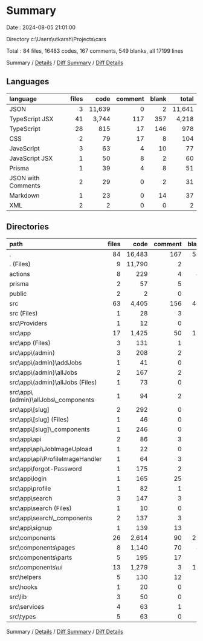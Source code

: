 # Summary

Date : 2024-08-05 21:01:00

Directory c:\\Users\\utkarsh\\Projects\\cars

Total : 84 files,  16483 codes, 167 comments, 549 blanks, all 17199 lines

Summary / [Details](details.md) / [Diff Summary](diff.md) / [Diff Details](diff-details.md)

## Languages
| language | files | code | comment | blank | total |
| :--- | ---: | ---: | ---: | ---: | ---: |
| JSON | 3 | 11,639 | 0 | 2 | 11,641 |
| TypeScript JSX | 41 | 3,744 | 117 | 357 | 4,218 |
| TypeScript | 28 | 815 | 17 | 146 | 978 |
| CSS | 2 | 79 | 17 | 8 | 104 |
| JavaScript | 3 | 63 | 4 | 10 | 77 |
| JavaScript JSX | 1 | 50 | 8 | 2 | 60 |
| Prisma | 1 | 39 | 4 | 8 | 51 |
| JSON with Comments | 2 | 29 | 0 | 2 | 31 |
| Markdown | 1 | 23 | 0 | 14 | 37 |
| XML | 2 | 2 | 0 | 0 | 2 |

## Directories
| path | files | code | comment | blank | total |
| :--- | ---: | ---: | ---: | ---: | ---: |
| . | 84 | 16,483 | 167 | 549 | 17,199 |
| . (Files) | 9 | 11,790 | 2 | 25 | 11,817 |
| actions | 8 | 229 | 4 | 47 | 280 |
| prisma | 2 | 57 | 5 | 11 | 73 |
| public | 2 | 2 | 0 | 0 | 2 |
| src | 63 | 4,405 | 156 | 466 | 5,027 |
| src (Files) | 1 | 28 | 3 | 8 | 39 |
| src\\Providers | 1 | 12 | 0 | 1 | 13 |
| src\\app | 17 | 1,425 | 50 | 136 | 1,611 |
| src\\app (Files) | 3 | 131 | 1 | 15 | 147 |
| src\\app\\(admin) | 3 | 208 | 2 | 15 | 225 |
| src\\app\\(admin)\\addJobs | 1 | 41 | 0 | 6 | 47 |
| src\\app\\(admin)\\allJobs | 2 | 167 | 2 | 9 | 178 |
| src\\app\\(admin)\\allJobs (Files) | 1 | 73 | 0 | 6 | 79 |
| src\\app\\(admin)\\allJobs\\_components | 1 | 94 | 2 | 3 | 99 |
| src\\app\\[slug] | 2 | 292 | 0 | 24 | 316 |
| src\\app\\[slug] (Files) | 1 | 46 | 0 | 6 | 52 |
| src\\app\\[slug]\\_components | 1 | 246 | 0 | 18 | 264 |
| src\\app\\api | 2 | 86 | 3 | 14 | 103 |
| src\\app\\api\\JobImageUpload | 1 | 22 | 0 | 6 | 28 |
| src\\app\\api\\ProfileImageHandler | 1 | 64 | 3 | 8 | 75 |
| src\\app\\forgot-Password | 1 | 175 | 2 | 13 | 190 |
| src\\app\\login | 1 | 165 | 25 | 11 | 201 |
| src\\app\\profile | 1 | 82 | 1 | 16 | 99 |
| src\\app\\search | 3 | 147 | 3 | 17 | 167 |
| src\\app\\search (Files) | 1 | 10 | 0 | 3 | 13 |
| src\\app\\search\\_components | 2 | 137 | 3 | 14 | 154 |
| src\\app\\signup | 1 | 139 | 13 | 11 | 163 |
| src\\components | 26 | 2,614 | 90 | 271 | 2,975 |
| src\\components\\pages | 8 | 1,140 | 70 | 85 | 1,295 |
| src\\components\\parts | 5 | 195 | 17 | 14 | 226 |
| src\\components\\ui | 13 | 1,279 | 3 | 172 | 1,454 |
| src\\helpers | 5 | 130 | 12 | 11 | 153 |
| src\\hooks | 1 | 20 | 0 | 4 | 24 |
| src\\lib | 3 | 50 | 0 | 11 | 61 |
| src\\services | 4 | 63 | 1 | 11 | 75 |
| src\\types | 5 | 63 | 0 | 13 | 76 |

Summary / [Details](details.md) / [Diff Summary](diff.md) / [Diff Details](diff-details.md)